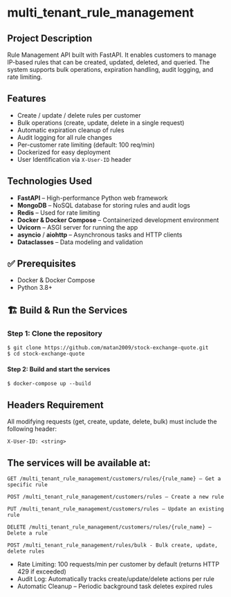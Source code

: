 # multi_tenant_rule_management

## Project Description

Rule Management API built with FastAPI. It enables customers to manage IP-based rules that can be created, updated, deleted, and queried. The system supports bulk operations, expiration handling, audit logging, and rate limiting.

## Features
- Create / update / delete rules per customer
- Bulk operations (create, update, delete in a single request)
- Automatic expiration cleanup of rules
- Audit logging for all rule changes
- Per-customer rate limiting (default: 100 req/min)
- Dockerized for easy deployment
- User Identification via `X-User-ID` header

## Technologies Used

- **FastAPI** – High-performance Python web framework
- **MongoDB** – NoSQL database for storing rules and audit logs
- **Redis** – Used for rate limiting
- **Docker & Docker Compose** – Containerized development environment
- **Uvicorn** – ASGI server for running the app
- **asyncio** / **aiohttp** – Asynchronous tasks and HTTP clients
- **Dataclasses** – Data modeling and validation

## ✅ Prerequisites

- Docker & Docker Compose
- Python 3.8+

## 🏗️ Build & Run the Services
### Step 1: Clone the repository
```
$ git clone https://github.com/matan2009/stock-exchange-quote.git
$ cd stock-exchange-quote
```
#### Step 2: Build and start the services
```
$ docker-compose up --build
```

## Headers Requirement
All modifying requests (get, create, update, delete, bulk) must include the following header:
```
X-User-ID: <string>
```

## The services will be available at:
```
GET /multi_tenant_rule_management/customers/rules/{rule_name} — Get a specific rule

POST /multi_tenant_rule_management/customers/rules — Create a new rule

PUT /multi_tenant_rule_management/customers/rules — Update an existing rule

DELETE /multi_tenant_rule_management/customers/rules/{rule_name} — Delete a rule

POST /multi_tenant_rule_management/rules/bulk - Bulk create, update, delete rules

```
- Rate Limiting: 100 requests/min per customer by default (returns HTTP 429 if exceeded)
- Audit Log: Automatically tracks create/update/delete actions per rule
- Automatic Cleanup – Periodic background task deletes expired rules

